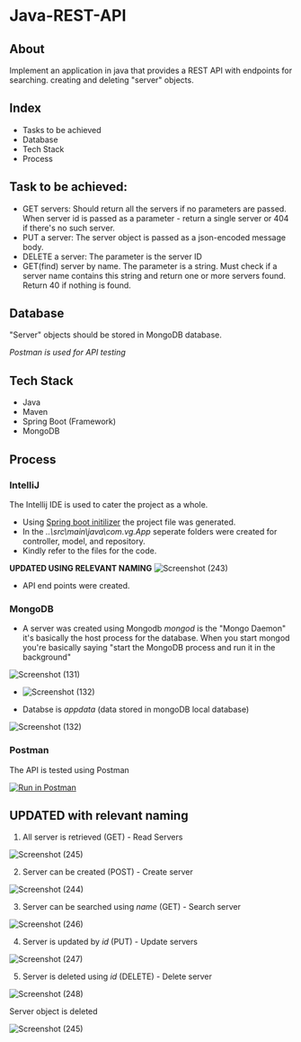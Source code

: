 # Java-REST-API

## About

Implement an application in java that provides a REST API with endpoints for searching. creating and deleting "server" objects. 

## Index 
* Tasks to be achieved
* Database
* Tech Stack
* Process

## Task to be achieved: 
- GET servers: Should return all the servers if no parameters are passed. When server id is passed as a parameter - return a single server or 404 if there's no such server.
- PUT a server: The server object is passed as a json-encoded message body.
- DELETE a server: The parameter is the server ID
- GET(find) server by name. The parameter is a string. Must check if a server name contains this string and return one or more servers found. Return 40 if nothing is found.

## Database

"Server" objects should be stored in MongoDB database. 

*Postman is used for API testing*

## Tech Stack

- Java
- Maven
- Spring Boot (Framework)
- MongoDB

## Process

### IntelliJ 
The Intellij IDE is used to cater the project as a whole. 
- Using [Spring boot initilizer](https://start.spring.io/) the project file was generated. 
- In the *..\src\main\java\com.vg.App* seperate folders were created for controller, model, and repository.
- Kindly refer to the files for the code.

**UPDATED USING RELEVANT NAMING**
![Screenshot (243)](https://github.com/vatsalgp099/Java-REST-API/assets/68069100/44e3011d-81e5-478c-afe3-847b20f54967)

 - API end points were created. 
 
 ### MongoDB 
 
 - A server was created using Mongodb
*mongod* is the "Mongo Daemon" it's basically the host process for the database. When you start mongod you're basically saying "start the MongoDB process and run it in the background"

![Screenshot (131)](https://user-images.githubusercontent.com/68069100/235364078-42a4d954-c9b0-4a27-96a7-1cb2e8d301d5.png)

- ![Screenshot (132)](https://user-images.githubusercontent.com/68069100/235364651-cc9b5ed9-89d1-43d7-a3e9-119834278f43.png)

- Databse is *appdata* (data stored in mongoDB local database)

![Screenshot (132)](https://user-images.githubusercontent.com/68069100/235364665-70797f33-c8f3-41f5-8c53-5f2acda00464.png)


### Postman 

The API is tested using Postman 

[![Run in Postman](https://run.pstmn.io/button.svg)](https://app.getpostman.com/run-collection/27097975-3da76797-8470-4f46-8d49-9b9f191603d9?action=collection%2Ffork&source=rip_markdown&collection-url=entityId%3D27097975-3da76797-8470-4f46-8d49-9b9f191603d9%26entityType%3Dcollection%26workspaceId%3Dbfec2785-98df-4cfb-a92f-66f3bb1d8c8d)

## UPDATED with relevant naming

1. All server is retrieved (GET) - Read Servers

![Screenshot (245)](https://github.com/vatsalgp099/Java-REST-API/assets/68069100/ab28b7d8-da59-4df3-908f-30b0d5933649)

2. Server can be created (POST) - Create server

![Screenshot (244)](https://github.com/vatsalgp099/Java-REST-API/assets/68069100/caf0b10a-41a6-40cf-8bd8-6473d1e3c40a)

3. Server can be searched using *name* (GET) - Search server

![Screenshot (246)](https://github.com/vatsalgp099/Java-REST-API/assets/68069100/a0cb326d-2f6c-49cd-bd6a-44a0f9333c73)

4. Server is updated by *id* (PUT) - Update servers

![Screenshot (247)](https://github.com/vatsalgp099/Java-REST-API/assets/68069100/592750b7-f569-4846-8dc1-853591527999)

5. Server is deleted using *id* (DELETE) - Delete server

![Screenshot (248)](https://github.com/vatsalgp099/Java-REST-API/assets/68069100/368d309d-473f-4c3d-8421-1d50625df8df)

Server object is deleted 

![Screenshot (245)](https://github.com/vatsalgp099/Java-REST-API/assets/68069100/519c67d9-d332-49f3-82e4-397fdb627e51)



